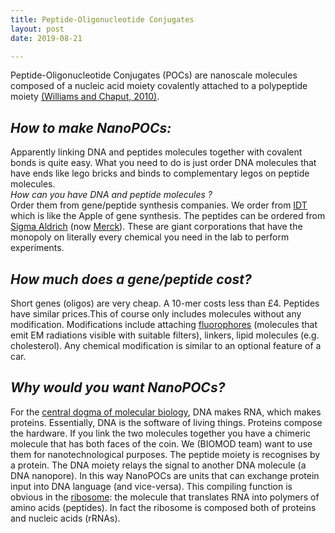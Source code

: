 ```yaml
---
title: Peptide-Oligonucleotide Conjugates
layout: post
date: 2019-08-21

---
```


Peptide-Oligonucleotide Conjugates (POCs) are nanoscale molecules composed of a nucleic acid moiety covalently attached to a polypeptide moiety [(Williams and Chaput, 2010)](https://www.ncbi.nlm.nih.gov/pmc/articles/PMC2947322/).  
## *How to make NanoPOCs:*  
Apparently linking DNA and peptides molecules together with covalent bonds is quite easy.
What you need to do is just order DNA molecules that have ends like lego bricks and binds to complementary legos on peptide molecules.  
*How can you have DNA and peptide molecules ?*  
Order them from  gene/peptide synthesis companies. We order from [IDT](https://eu.idtdna.com/pages) which is like the Apple of gene synthesis.
The peptides can be ordered from [Sigma Aldrich](https://www.sigmaaldrich.com/united-kingdom.html) (now [Merck](https://www.merck.com/index.html)). These are giant corporations that have the monopoly on literally every chemical you need in the lab to perform experiments.  
## *How much does a gene/peptide cost?*    
Short genes (oligos) are very cheap. A 10-mer costs less than £4.
Peptides have similar prices.This of course only includes molecules without any modification. Modifications include attaching [fluorophores](https://en.wikipedia.org/wiki/Fluorophore) (molecules that emit EM radiations visible with suitable filters), linkers, lipid molecules (e.g. cholesterol). Any chemical modification is similar to an optional feature of a car.  
## *Why would you want NanoPOCs?*  
For the [central dogma of molecular biology](https://en.wikipedia.org/wiki/Central_dogma_of_molecular_biology), DNA makes RNA, which makes proteins. Essentially, DNA is the software of living things.
Proteins compose the hardware. If you link the two molecules together you have a chimeric molecule that has both faces of the coin.
We (BIOMOD team) want to use them for nanotechnological purposes. The peptide moiety is recognises by a protein. The DNA moiety relays the signal to another DNA molecule (a DNA nanopore). In this way NanoPOCs are units that can exchange protein input into DNA language (and vice-versa).
This compiling function is obvious in the [ribosome](https://en.wikipedia.org/wiki/Ribosome): the molecule that translates RNA into polymers of amino acids (peptides). In fact the ribosome is composed both of proteins and nucleic acids (rRNAs).
